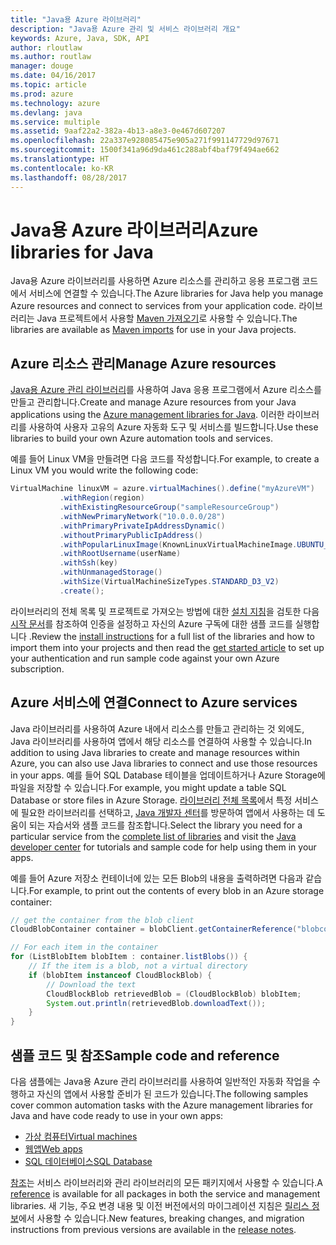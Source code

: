 ```yaml
---
title: "Java용 Azure 라이브러리"
description: "Java용 Azure 관리 및 서비스 라이브러리 개요"
keywords: Azure, Java, SDK, API
author: rloutlaw
ms.author: routlaw
manager: douge
ms.date: 04/16/2017
ms.topic: article
ms.prod: azure
ms.technology: azure
ms.devlang: java
ms.service: multiple
ms.assetid: 9aaf22a2-382a-4b13-a8e3-0e467d607207
ms.openlocfilehash: 22a337e928085475e905a271f991147729d97671
ms.sourcegitcommit: 1500f341a96d9da461c288abf4baf79f494ae662
ms.translationtype: HT
ms.contentlocale: ko-KR
ms.lasthandoff: 08/28/2017
---
```

# <a name="azure-libraries-for-java"></a><span data-ttu-id="0f222-104">Java용 Azure 라이브러리</span><span class="sxs-lookup"><span data-stu-id="0f222-104">Azure libraries for Java</span></span>

<span data-ttu-id="0f222-105">Java용 Azure 라이브러리를 사용하면 Azure 리소스를 관리하고 응용 프로그램 코드에서 서비스에 연결할 수 있습니다.</span><span class="sxs-lookup"><span data-stu-id="0f222-105">The Azure libraries for Java help you manage Azure resources and connect to services from your application code.</span></span> <span data-ttu-id="0f222-106">라이브러리는 Java 프로젝트에서 사용할 [Maven 가져오기](java-sdk-azure-install.md)로 사용할 수 있습니다.</span><span class="sxs-lookup"><span data-stu-id="0f222-106">The libraries are available as [Maven imports](java-sdk-azure-install.md) for use in your Java projects.</span></span> 

## <a name="manage-azure-resources"></a><span data-ttu-id="0f222-107">Azure 리소스 관리</span><span class="sxs-lookup"><span data-stu-id="0f222-107">Manage Azure resources</span></span>

<span data-ttu-id="0f222-108">[Java용 Azure 관리 라이브러리](java-sdk-azure-get-started.md)를 사용하여 Java 응용 프로그램에서 Azure 리소스를 만들고 관리합니다.</span><span class="sxs-lookup"><span data-stu-id="0f222-108">Create and manage Azure resources from your Java applications using the [Azure management libraries for Java](java-sdk-azure-get-started.md).</span></span> <span data-ttu-id="0f222-109">이러한 라이브러리를 사용하여 사용자 고유의 Azure 자동화 도구 및 서비스를 빌드합니다.</span><span class="sxs-lookup"><span data-stu-id="0f222-109">Use these libraries to build your own Azure automation tools and services.</span></span> 

<span data-ttu-id="0f222-110">예를 들어 Linux VM을 만들려면 다음 코드를 작성합니다.</span><span class="sxs-lookup"><span data-stu-id="0f222-110">For example, to create a Linux VM you would write the following code:</span></span>

```java
VirtualMachine linuxVM = azure.virtualMachines().define("myAzureVM")
           .withRegion(region)
           .withExistingResourceGroup("sampleResourceGroup")
           .withNewPrimaryNetwork("10.0.0.0/28")
           .withPrimaryPrivateIpAddressDynamic()
           .withoutPrimaryPublicIpAddress()
           .withPopularLinuxImage(KnownLinuxVirtualMachineImage.UBUNTU_SERVER_16_04_LTS)
           .withRootUsername(userName)
           .withSsh(key)
           .withUnmanagedStorage()
           .withSize(VirtualMachineSizeTypes.STANDARD_D3_V2)
           .create();
 ```

<span data-ttu-id="0f222-111">라이브러리의 전체 목록 및 프로젝트로 가져오는 방법에 대한 [설치 지침](java-sdk-azure-install.md)을 검토한 다음 [시작 문서](java-sdk-azure-get-started.md)를 참조하여 인증을 설정하고 자신의 Azure 구독에 대한 샘플 코드를 실행합니다 .</span><span class="sxs-lookup"><span data-stu-id="0f222-111">Review the [install instructions](java-sdk-azure-install.md) for a full list of the libraries and how to import them into your projects and then read the [get started article](java-sdk-azure-get-started.md) to set up your authentication and run sample code against your own Azure subscription.</span></span> 

## <a name="connect-to-azure-services"></a><span data-ttu-id="0f222-112">Azure 서비스에 연결</span><span class="sxs-lookup"><span data-stu-id="0f222-112">Connect to Azure services</span></span>

<span data-ttu-id="0f222-113">Java 라이브러리를 사용하여 Azure 내에서 리소스를 만들고 관리하는 것 외에도, Java 라이브러리를 사용하여 앱에서 해당 리소스를 연결하여 사용할 수 있습니다.</span><span class="sxs-lookup"><span data-stu-id="0f222-113">In addition to using Java libraries to create and manage resources within Azure, you can also use Java libraries to connect  and use those resources in your apps.</span></span> <span data-ttu-id="0f222-114">예를 들어 SQL Database 테이블을 업데이트하거나 Azure Storage에 파일을 저장할 수 있습니다.</span><span class="sxs-lookup"><span data-stu-id="0f222-114">For example, you might update a table SQL Database or store files in Azure Storage.</span></span> <span data-ttu-id="0f222-115">[라이브러리 전체 목록](java-sdk-azure-install.md)에서 특정 서비스에 필요한 라이브러리를 선택하고, [Java 개발자 센터](https://azure.microsoft.com/develop/java/)를 방문하여 앱에서 사용하는 데 도움이 되는 자습서와 샘플 코드를 참조합니다.</span><span class="sxs-lookup"><span data-stu-id="0f222-115">Select the library you need for a particular service from the [complete list of libraries](java-sdk-azure-install.md) and visit the [Java developer center](https://azure.microsoft.com/develop/java/) for tutorials and sample code for help using them in your apps.</span></span>

<span data-ttu-id="0f222-116">예를 들어 Azure 저장소 컨테이너에 있는 모든 Blob의 내용을 출력하려면 다음과 같습니다.</span><span class="sxs-lookup"><span data-stu-id="0f222-116">For example, to print out the contents of every blob in an Azure storage container:</span></span>

```java
// get the container from the blob client
CloudBlobContainer container = blobClient.getContainerReference("blobcontainer");

// For each item in the container
for (ListBlobItem blobItem : container.listBlobs()) {
    // If the item is a blob, not a virtual directory
    if (blobItem instanceof CloudBlockBlob) {
        // Download the text
        CloudBlockBlob retrievedBlob = (CloudBlockBlob) blobItem;
        System.out.println(retrievedBlob.downloadText());
    }
}
```

## <a name="sample-code-and-reference"></a><span data-ttu-id="0f222-117">샘플 코드 및 참조</span><span class="sxs-lookup"><span data-stu-id="0f222-117">Sample code and reference</span></span>

<span data-ttu-id="0f222-118">다음 샘플에는 Java용 Azure 관리 라이브러리를 사용하여 일반적인 자동화 작업을 수행하고 자신의 앱에서 사용할 준비가 된 코드가 있습니다.</span><span class="sxs-lookup"><span data-stu-id="0f222-118">The following samples cover common automation tasks with the Azure management libraries for Java and have code ready to use in your own apps:</span></span>

- [<span data-ttu-id="0f222-119">가상 컴퓨터</span><span class="sxs-lookup"><span data-stu-id="0f222-119">Virtual machines</span></span>](java-sdk-azure-virtual-machine-samples.md)
- [<span data-ttu-id="0f222-120">웹앱</span><span class="sxs-lookup"><span data-stu-id="0f222-120">Web apps</span></span>](java-sdk-azure-web-apps-samples.md)
- [<span data-ttu-id="0f222-121">SQL 데이터베이스</span><span class="sxs-lookup"><span data-stu-id="0f222-121">SQL Database</span></span>](java-sdk-azure-sql-database-samples.md)
   
<span data-ttu-id="0f222-122">[참조](https://docs.microsoft.com/java/api)는 서비스 라이브러리와 관리 라이브러리의 모든 패키지에서 사용할 수 있습니다.</span><span class="sxs-lookup"><span data-stu-id="0f222-122">A [reference](https://docs.microsoft.com/java/api) is available for all packages in both the service and management libraries.</span></span> <span data-ttu-id="0f222-123">새 기능, 주요 변경 내용 및 이전 버전에서의 마이그레이션 지침은 [릴리스 정보](java-sdk-azure-release-notes.md)에서 사용할 수 있습니다.</span><span class="sxs-lookup"><span data-stu-id="0f222-123">New features, breaking changes, and migration instructions from previous versions are available in the [release notes](java-sdk-azure-release-notes.md).</span></span>